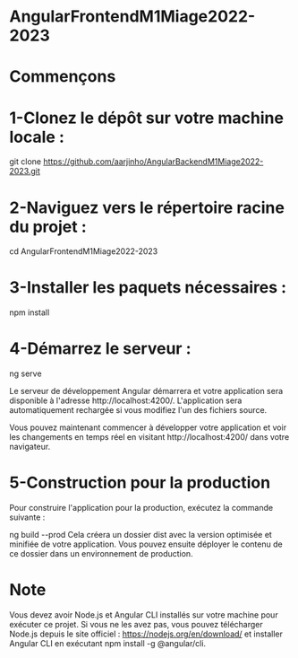 # AngularFrontendM1Miage2022-2023
# Commençons
# 1-Clonez le dépôt sur votre machine locale :
git clone https://github.com/aarjinho/AngularBackendM1Miage2022-2023.git
# 2-Naviguez vers le répertoire racine du projet :
cd AngularFrontendM1Miage2022-2023
# 3-Installer les paquets nécessaires :
npm install

# 4-Démarrez le serveur :
ng serve

Le serveur de développement Angular démarrera et votre application sera disponible à l'adresse http://localhost:4200/. L'application sera automatiquement rechargée si vous modifiez l'un des fichiers source.

Vous pouvez maintenant commencer à développer votre application et voir les changements en temps réel en visitant http://localhost:4200/ dans votre navigateur.

# 5-Construction pour la production
Pour construire l'application pour la production, exécutez la commande suivante :

ng build --prod
Cela créera un dossier dist avec la version optimisée et minifiée de votre application. Vous pouvez ensuite déployer le contenu de ce dossier dans un environnement de production.

# Note
Vous devez avoir Node.js et Angular CLI installés sur votre machine pour exécuter ce projet. Si vous ne les avez pas, vous pouvez télécharger Node.js depuis le site officiel : https://nodejs.org/en/download/ et installer Angular CLI en exécutant npm install -g @angular/cli.
